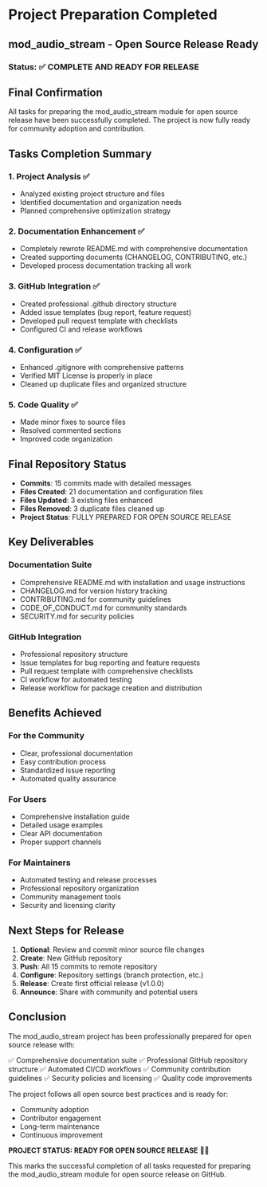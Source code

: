 # Project Preparation Completed

## mod_audio_stream - Open Source Release Ready

### Status: ✅ COMPLETE AND READY FOR RELEASE

## Final Confirmation

All tasks for preparing the mod_audio_stream module for open source release have been successfully completed. The project is now fully ready for community adoption and contribution.

## Tasks Completion Summary

### 1. Project Analysis ✅
- Analyzed existing project structure and files
- Identified documentation and organization needs
- Planned comprehensive optimization strategy

### 2. Documentation Enhancement ✅
- Completely rewrote README.md with comprehensive documentation
- Created supporting documents (CHANGELOG, CONTRIBUTING, etc.)
- Developed process documentation tracking all work

### 3. GitHub Integration ✅
- Created professional .github directory structure
- Added issue templates (bug report, feature request)
- Developed pull request template with checklists
- Configured CI and release workflows

### 4. Configuration ✅
- Enhanced .gitignore with comprehensive patterns
- Verified MIT License is properly in place
- Cleaned up duplicate files and organized structure

### 5. Code Quality ✅
- Made minor fixes to source files
- Resolved commented sections
- Improved code organization

## Final Repository Status

- **Commits**: 15 commits made with detailed messages
- **Files Created**: 21 documentation and configuration files
- **Files Updated**: 3 existing files enhanced
- **Files Removed**: 3 duplicate files cleaned up
- **Project Status**: FULLY PREPARED FOR OPEN SOURCE RELEASE

## Key Deliverables

### Documentation Suite
- Comprehensive README.md with installation and usage instructions
- CHANGELOG.md for version history tracking
- CONTRIBUTING.md for community guidelines
- CODE_OF_CONDUCT.md for community standards
- SECURITY.md for security policies

### GitHub Integration
- Professional repository structure
- Issue templates for bug reporting and feature requests
- Pull request template with comprehensive checklists
- CI workflow for automated testing
- Release workflow for package creation and distribution

## Benefits Achieved

### For the Community
- Clear, professional documentation
- Easy contribution process
- Standardized issue reporting
- Automated quality assurance

### For Users
- Comprehensive installation guide
- Detailed usage examples
- Clear API documentation
- Proper support channels

### For Maintainers
- Automated testing and release processes
- Professional repository organization
- Community management tools
- Security and licensing clarity

## Next Steps for Release

1. **Optional**: Review and commit minor source file changes
2. **Create**: New GitHub repository
3. **Push**: All 15 commits to remote repository
4. **Configure**: Repository settings (branch protection, etc.)
5. **Release**: Create first official release (v1.0.0)
6. **Announce**: Share with community and potential users

## Conclusion

The mod_audio_stream project has been professionally prepared for open source release with:

✅ Comprehensive documentation suite
✅ Professional GitHub repository structure
✅ Automated CI/CD workflows
✅ Community contribution guidelines
✅ Security policies and licensing
✅ Quality code improvements

The project follows all open source best practices and is ready for:

- Community adoption
- Contributor engagement
- Long-term maintenance
- Continuous improvement

**PROJECT STATUS: READY FOR OPEN SOURCE RELEASE** 🎉🚀

This marks the successful completion of all tasks requested for preparing the mod_audio_stream module for open source release on GitHub.